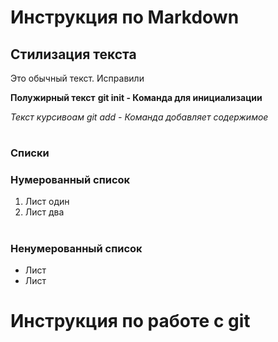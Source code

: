 # Инструкция по Markdown

## Стилизация текста
Это обычный текст. Исправили 

**Полужирный текст**
**git init - Команда для инициализации**

*Текст курсивоам*
*git add - Команда добавляет содержимое*
#
### Списки  
### Нумерованный список
1. Лист один 
2. Лист два
#
### Ненумерованный список 
* Лист 
* Лист 
# Инструкция по работе с git